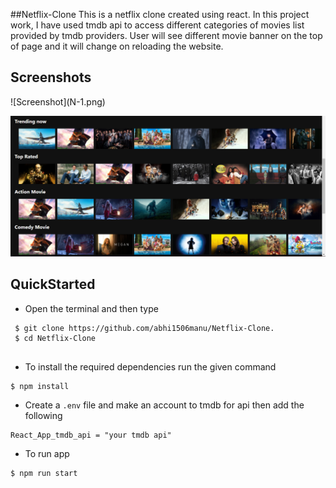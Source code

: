 ##Netflix-Clone
This is a netflix clone created using react. In this project work, I have used tmdb api to access different categories of movies list provided by tmdb providers. User will see different movie banner on the top of page and it will change on reloading the website. 
<br>

<h2>Screenshots </h2>
![Screenshot](N-1.png)

![Screenshot](N-2.png)

<h2>QuickStarted</h2>

* Open the terminal and then type

```
 $ git clone https://github.com/abhi1506manu/Netflix-Clone.
 $ cd Netflix-Clone
 
 ```
 
 * To install the required dependencies run the given command
 
 ```
$ npm install

```

* Create a ```.env``` file and make an account to tmdb for api then add the following

```
React_App_tmdb_api = "your tmdb api"

```
* To run app 

 ```
 $ npm run start
 
 ```
